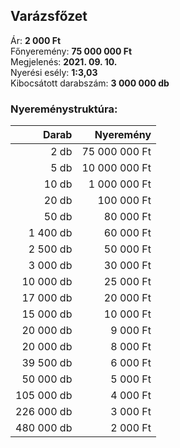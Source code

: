 ## Varázsfőzet

Ár: **2 000 Ft**<br/>
Főnyeremény: **75 000 000 Ft**<br/>
Megjelenés: **2021. 09. 10.**<br/>
Nyerési esély: **1:3,03**<br/>
Kibocsátott darabszám: **3 000 000 db**<br/>

### Nyereménystruktúra:
Darab|Nyeremény
---:|---:
2 db|75 000 000 Ft
5 db|10 000 000 Ft
10 db|1 000 000 Ft
20 db|100 000 Ft
50 db|80 000 Ft
1 400 db|60 000 Ft
2 500 db|50 000 Ft
3 000 db|30 000 Ft
10 000 db|25 000 Ft
17 000 db|20 000 Ft
15 000 db|10 000 Ft
20 000 db|9 000 Ft
20 000 db|8 000 Ft
39 500 db|6 000 Ft
50 000 db|5 000 Ft
105 000 db|4 000 Ft
226 000 db|3 000 Ft
480 000 db|2 000 Ft

